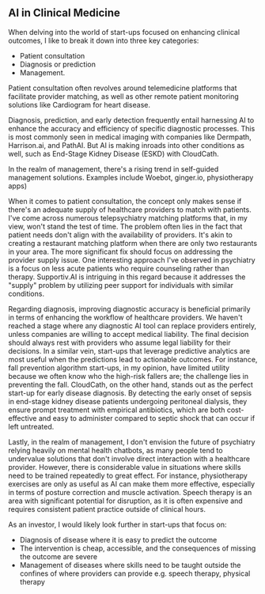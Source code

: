 ## AI in Clinical Medicine

When delving into the world of start-ups focused on enhancing clinical outcomes, I like to break it down into three key categories: 
- Patient consultation
- Diagnosis or prediction
- Management. 

Patient consultation often revolves around telemedicine platforms that facilitate provider matching, as well as other remote patient monitoring solutions like Cardiogram for heart disease.


Diagnosis, prediction, and early detection frequently entail harnessing AI to enhance the accuracy and efficiency of specific diagnostic processes. This is most commonly seen in medical imaging with companies like Dermpath, Harrison.ai, and PathAI. But AI is making inroads into other conditions as well, such as End-Stage Kidney Disease (ESKD) with CloudCath.


In the realm of management, there's a rising trend in self-guided management solutions. Examples include Woebot, ginger.io, physiotherapy apps)


When it comes to patient consultation, the concept only makes sense if there's an adequate supply of healthcare providers to match with patients. I've come across numerous telepsychiatry matching platforms that, in my view, won't stand the test of time. The problem often lies in the fact that patient needs don't align with the availability of providers. It's akin to creating a restaurant matching platform when there are only two restaurants in your area. The more significant fix should focus on addressing the provider supply issue. One interesting approach I've observed in psychiatry is a focus on less acute patients who require counseling rather than therapy. Supportiv.AI is intriguing in this regard because it addresses the "supply" problem by utilizing peer support for individuals with similar conditions.


Regarding diagnosis, improving diagnostic accuracy is beneficial primarily in terms of enhancing the workflow of healthcare providers. We haven't reached a stage where any diagnostic AI tool can replace providers entirely, unless companies are willing to accept medical liability. The final decision should always rest with providers who assume legal liability for their decisions.  In a similar vein, start-ups that leverage predictive analytics are most useful when the predictions lead to actionable outcomes. For instance, fall prevention algorithm start-ups, in my opinion, have limited utility because we often know who the high-risk fallers are; the challenge lies in preventing the fall. CloudCath, on the other hand, stands out as the perfect start-up for early disease diagnosis. By detecting the early onset of sepsis in end-stage kidney disease patients undergoing peritoneal dialysis, they ensure prompt treatment with empirical antibiotics, which are both cost-effective and easy to administer compared to septic shock that can occur if left untreated.


Lastly, in the realm of management, I don't envision the future of psychiatry relying heavily on mental health chatbots, as many people tend to undervalue solutions that don't involve direct interaction with a healthcare provider. However, there is considerable value in situations where skills need to be trained repeatedly to great effect. For instance, physiotherapy exercises are only as useful as AI can make them more effective, especially in terms of posture  correction and muscle activation. Speech therapy is an area with significant potential for disruption, as it is often expensive and requires consistent patient practice outside of clinical hours.

As an investor, I would likely look further in start-ups that focus on:
- Diagnosis of disease where it is easy to predict the outcome
- The intervention is cheap, accessible, and the consequences of missing the outcome are severe
- Management of diseases where skills need to be taught outside the confines of where providers can provide e.g. speech therapy, physical therapy
